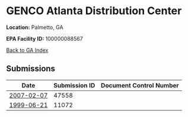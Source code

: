 # GENCO Atlanta Distribution Center

**Location:** Palmetto, GA

**EPA Facility ID:** 100000088567

[Back to GA Index](../../index.md)

## Submissions

| Date | Submission ID | Document Control Number |
|------|--------------|-------------------------|
| [2007-02-07](submissions/47558.md) | 47558 |  |
| [1999-06-21](submissions/11072.md) | 11072 |  |
